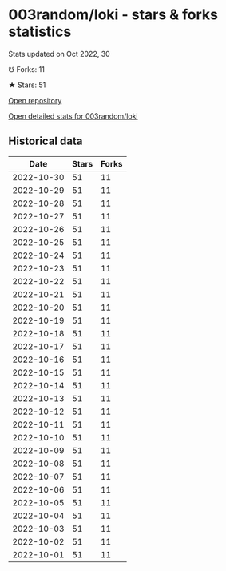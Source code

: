 # 003random/loki - stars & forks statistics

Stats updated on Oct 2022, 30

☋ Forks: 11

★ Stars: 51

[Open repository](https://github.com/003random/loki)

[Open detailed stats for 003random/loki](https://reviewgithub.com/rep/003random/loki)

## Historical data
| Date | Stars | Forks |
|------|-------|-------|
| 2022-10-30 | 51 | 11 | 
| 2022-10-29 | 51 | 11 | 
| 2022-10-28 | 51 | 11 | 
| 2022-10-27 | 51 | 11 | 
| 2022-10-26 | 51 | 11 | 
| 2022-10-25 | 51 | 11 | 
| 2022-10-24 | 51 | 11 | 
| 2022-10-23 | 51 | 11 | 
| 2022-10-22 | 51 | 11 | 
| 2022-10-21 | 51 | 11 | 
| 2022-10-20 | 51 | 11 | 
| 2022-10-19 | 51 | 11 | 
| 2022-10-18 | 51 | 11 | 
| 2022-10-17 | 51 | 11 | 
| 2022-10-16 | 51 | 11 | 
| 2022-10-15 | 51 | 11 | 
| 2022-10-14 | 51 | 11 | 
| 2022-10-13 | 51 | 11 | 
| 2022-10-12 | 51 | 11 | 
| 2022-10-11 | 51 | 11 | 
| 2022-10-10 | 51 | 11 | 
| 2022-10-09 | 51 | 11 | 
| 2022-10-08 | 51 | 11 | 
| 2022-10-07 | 51 | 11 | 
| 2022-10-06 | 51 | 11 | 
| 2022-10-05 | 51 | 11 | 
| 2022-10-04 | 51 | 11 | 
| 2022-10-03 | 51 | 11 | 
| 2022-10-02 | 51 | 11 | 
| 2022-10-01 | 51 | 11 | 

